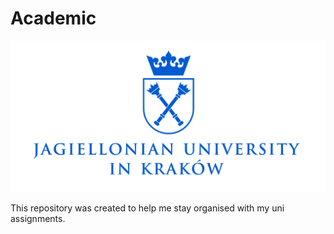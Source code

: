 # Academic
![alt tag](UJ_logo.jpg)

This repository was created to help me stay organised with my uni assignments.
